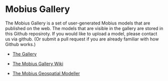 # Mobius Gallery

The Mobius Gallery is a set of user-generated Mobius models that are published on the web. The models that are visible in the gallery are stored in this Github reposiroty. If you would like to upload a model, please contact us via github. (Or submit a pull request if you are already familiar with how Github works.)

* [The Gallery](https://design-automation.github.io/mobius-cesium/gallery)

* [The Mobius Gallery Wiki](https://github.com/design-automation/mobius-gallery/wiki/Mobius-Gallery-Wiki)

* [The Mobius Geospatial Modeller](https://design-automation.github.io/mobius-cesium/editor)
